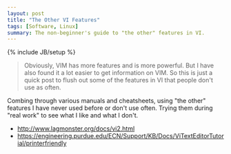 ```yaml
---
layout: post
title: "The Other VI Features"
tags: [Software, Linux]
summary: The non-beginner's guide to "the other" features in VI.
---
```

{% include JB/setup %}

> Obviously, VIM has more features and is more powerful. But I have also found it a lot easier to get information on VIM. So this is just a quick post to flush out some of the features in VI that people don't use as often.

Combing through various manuals and cheatsheets, using "the other" features I have never used before or don't use often.  Trying them during "real work" to see what I like and what I don't.

* http://www.lagmonster.org/docs/vi2.html
* https://engineering.purdue.edu/ECN/Support/KB/Docs/ViTextEditorTutorial/printerfriendly

